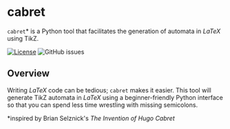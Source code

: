 # cabret

`cabret`* is a Python tool that facilitates the generation of automata in
$LaTeX$ using TikZ.

[![License](https://img.shields.io/github/license/basseches/cabret)](https://github.com/basseches/cabret)
![GitHub issues](https://img.shields.io/github/issues/basseches/cabret)

## Overview

Writing $LaTeX$ code can be tedious; `cabret` makes it easier. This tool
will generate TikZ automata in $LaTeX$ using a beginner-friendly Python
interface so that you can spend less time wrestling with missing
semicolons.

*inspired by Brian Selznick's *The Invention of Hugo Cabret*
